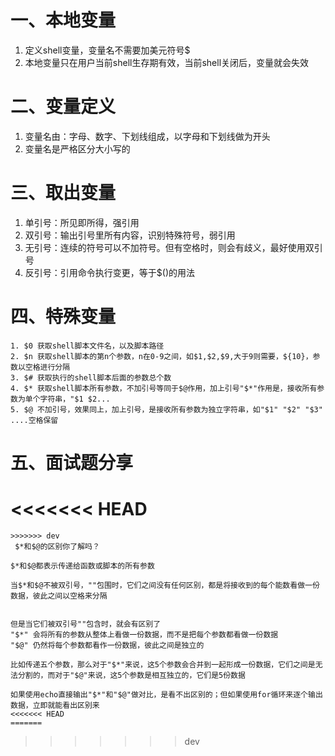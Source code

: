 # 一、本地变量
1. 定义shell变量，变量名不需要加美元符号$
2. 本地变量只在用户当前shell生存期有效，当前shell关闭后，变量就会失效

# 二、变量定义
1. 变量名由：字母、数字、下划线组成，以字母和下划线做为开头
2. 变量名是严格区分大小写的

# 三、取出变量
1. 单引号：所见即所得，强引用
2. 双引号：输出引号里所有内容，识别特殊符号，弱引用
3. 无引号：连续的符号可以不加符号。但有空格时，则会有歧义，最好使用双引号
4. 反引号：引用命令执行变更，等于$()的用法 

# 四、特殊变量
```
1. $0 获取shell脚本文件名，以及脚本路径
2. $n 获取shell脚本的第n个参数，n在0-9之间，如$1,$2,$9,大于9则需要，${10}，参数以空格进行分隔
3. $# 获取执行的shell脚本后面的参数总个数
4. $* 获取shell脚本所有参数，不加引号等同于$@作用，加上引号"$*"作用是，接收所有参数为单个字符串，"$1 $2...
5. $@ 不加引号，效果同上，加上引号，是接收所有参数为独立字符串，如"$1" "$2" "$3" ....空格保留
```

# 五、面试题分享
<<<<<<< HEAD
=======
```
>>>>>>> dev
 $*和$@的区别你了解吗？

$*和$@都表示传递给函数或脚本的所有参数

当$*和$@不被双引号，""包围时，它们之间没有任何区别，都是将接收到的每个能数看做一份数据，彼此之间以空格来分隔


但是当它们被双引号""包含时，就会有区别了
"$*" 会将所有的参数从整体上看做一份数据，而不是把每个参数都看做一份数据
"$@" 仍然将每个参数都看作一份数据，彼此之间是独立的

比如传递五个参数，那么对于"$*"来说，这5个参数会合并到一起形成一份数据，它们之间是无法分割的，而对于"$@"来说，这5个参数是相互独立的，它们是5份数据

如果使用echo直接输出"$*"和"$@"做对比，是看不出区别的；但如果使用for循环来逐个输出数据，立即就能看出区别来
<<<<<<< HEAD
=======
```
>>>>>>> dev

